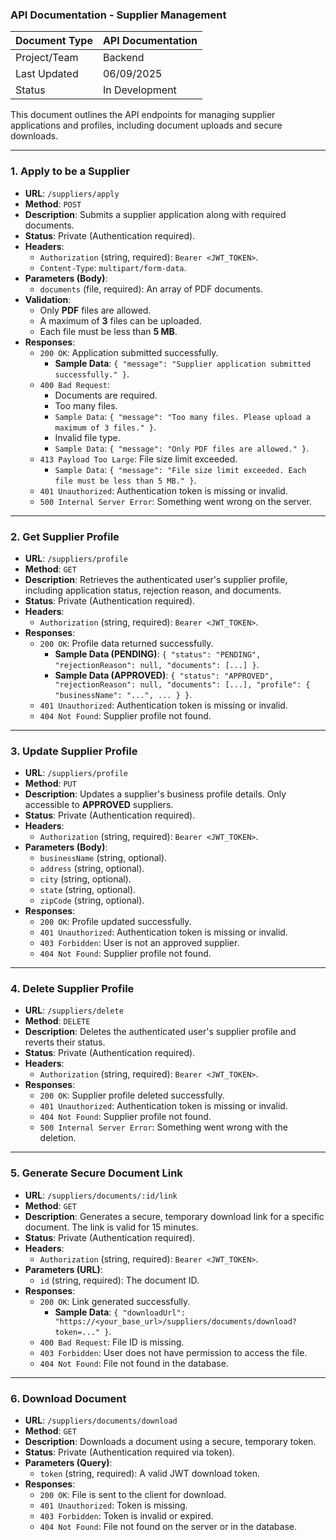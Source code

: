 ### **API Documentation - Supplier Management**

| Document Type | API Documentation |
| :------------ | :---------------- |
| Project/Team  | Backend           |
| Last Updated  | 06/09/2025        |
| Status        | In Development    |

This document outlines the API endpoints for managing supplier applications and profiles, including document uploads and secure downloads.

---

### **1. Apply to be a Supplier**

- **URL**: `/suppliers/apply`
- **Method**: `POST`
- **Description**: Submits a supplier application along with required documents.
- **Status**: Private (Authentication required).
- **Headers**:
  - `Authorization` (string, required): `Bearer <JWT_TOKEN>`.
  - `Content-Type`: `multipart/form-data`.
- **Parameters (Body)**:
  - `documents` (file, required): An array of PDF documents.
- **Validation**:
  - Only **PDF** files are allowed.
  - A maximum of **3** files can be uploaded.
  - Each file must be less than **5 MB**.
- **Responses**:
  - `200 OK`: Application submitted successfully.
    - **Sample Data**: `{ "message": "Supplier application submitted successfully." }`.
  - `400 Bad Request`:
    - Documents are required.
    - Too many files.
    - `Sample Data`: `{ "message": "Too many files. Please upload a maximum of 3 files." }`.
    - Invalid file type.
    - `Sample Data`: `{ "message": "Only PDF files are allowed." }`.
  - `413 Payload Too Large`: File size limit exceeded.
    - `Sample Data`: `{ "message": "File size limit exceeded. Each file must be less than 5 MB." }`.
  - `401 Unauthorized`: Authentication token is missing or invalid.
  - `500 Internal Server Error`: Something went wrong on the server.

---

### **2. Get Supplier Profile**

- **URL**: `/suppliers/profile`
- **Method**: `GET`
- **Description**: Retrieves the authenticated user's supplier profile, including application status, rejection reason, and documents.
- **Status**: Private (Authentication required).
- **Headers**:
  - `Authorization` (string, required): `Bearer <JWT_TOKEN>`.
- **Responses**:
  - `200 OK`: Profile data returned successfully.
    - **Sample Data (PENDING)**: `{ "status": "PENDING", "rejectionReason": null, "documents": [...] }`.
    - **Sample Data (APPROVED)**: `{ "status": "APPROVED", "rejectionReason": null, "documents": [...], "profile": { "businessName": "...", ... } }`.
  - `401 Unauthorized`: Authentication token is missing or invalid.
  - `404 Not Found`: Supplier profile not found.

---

### **3. Update Supplier Profile**

- **URL**: `/suppliers/profile`
- **Method**: `PUT`
- **Description**: Updates a supplier's business profile details. Only accessible to **APPROVED** suppliers.
- **Status**: Private (Authentication required).
- **Headers**:
  - `Authorization` (string, required): `Bearer <JWT_TOKEN>`.
- **Parameters (Body)**:
  - `businessName` (string, optional).
  - `address` (string, optional).
  - `city` (string, optional).
  - `state` (string, optional).
  - `zipCode` (string, optional).
- **Responses**:
  - `200 OK`: Profile updated successfully.
  - `401 Unauthorized`: Authentication token is missing or invalid.
  - `403 Forbidden`: User is not an approved supplier.
  - `404 Not Found`: Supplier profile not found.

---

### **4. Delete Supplier Profile**

- **URL**: `/suppliers/delete`
- **Method**: `DELETE`
- **Description**: Deletes the authenticated user's supplier profile and reverts their status.
- **Status**: Private (Authentication required).
- **Headers**:
  - `Authorization` (string, required): `Bearer <JWT_TOKEN>`.
- **Responses**:
  - `200 OK`: Supplier profile deleted successfully.
  - `401 Unauthorized`: Authentication token is missing or invalid.
  - `404 Not Found`: Supplier profile not found.
  - `500 Internal Server Error`: Something went wrong with the deletion.

---

### **5. Generate Secure Document Link**

- **URL**: `/suppliers/documents/:id/link`
- **Method**: `GET`
- **Description**: Generates a secure, temporary download link for a specific document. The link is valid for 15 minutes.
- **Status**: Private (Authentication required).
- **Headers**:
  - `Authorization` (string, required): `Bearer <JWT_TOKEN>`.
- **Parameters (URL)**:
  - `id` (string, required): The document ID.
- **Responses**:
  - `200 OK`: Link generated successfully.
    - **Sample Data**: `{ "downloadUrl": "https://<your_base_url>/suppliers/documents/download?token=..." }`.
  - `400 Bad Request`: File ID is missing.
  - `403 Forbidden`: User does not have permission to access the file.
  - `404 Not Found`: File not found in the database.

---

### **6. Download Document**

- **URL**: `/suppliers/documents/download`
- **Method**: `GET`
- **Description**: Downloads a document using a secure, temporary token.
- **Status**: Private (Authentication required via token).
- **Parameters (Query)**:
  - `token` (string, required): A valid JWT download token.
- **Responses**:
  - `200 OK`: File is sent to the client for download.
  - `401 Unauthorized`: Token is missing.
  - `403 Forbidden`: Token is invalid or expired.
  - `404 Not Found`: File not found on the server or in the database.
